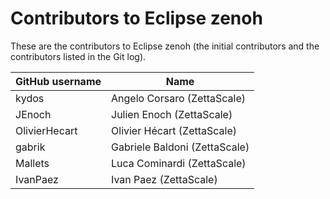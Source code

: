 # Contributors to Eclipse zenoh

These are the contributors to Eclipse zenoh (the initial contributors and the contributors listed in the Git log).

| GitHub username | Name                          |
| --------------- | ----------------------------- |
| kydos           | Angelo Corsaro (ZettaScale)   |
| JEnoch          | Julien Enoch (ZettaScale)     |
| OlivierHecart   | Olivier Hécart (ZettaScale)   |
| gabrik          | Gabriele Baldoni (ZettaScale) |
| Mallets         | Luca Cominardi (ZettaScale)   |
| IvanPaez        | Ivan Paez (ZettaScale)        |
